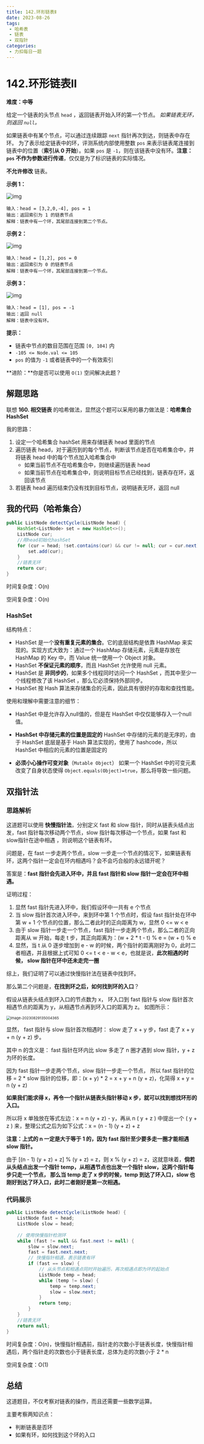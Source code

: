 ```yaml
---
title: 142.环形链表Ⅱ
date: 2023-08-26
tags: 
 - 哈希表
 - 链表
 - 双指针
categories:
 - 力扣每日一题
---
```


# 142.环形链表Ⅱ

**难度：中等**

给定一个链表的头节点 `head` ，返回链表开始入环的第一个节点。 *如果链表无环，则返回 `null`。*

如果链表中有某个节点，可以通过连续跟踪 `next` 指针再次到达，则链表中存在环。 为了表示给定链表中的环，评测系统内部使用整数 `pos` 来表示链表尾连接到链表中的位置（**索引从 0 开始**）。如果 `pos` 是 `-1`，则在该链表中没有环。**注意：`pos` 不作为参数进行传递**，仅仅是为了标识链表的实际情况。

**不允许修改** 链表。

**示例 1：**

![img](https://assets.leetcode.com/uploads/2018/12/07/circularlinkedlist.png)

```
输入：head = [3,2,0,-4], pos = 1
输出：返回索引为 1 的链表节点
解释：链表中有一个环，其尾部连接到第二个节点。
```

**示例 2：**

![img](https://assets.leetcode-cn.com/aliyun-lc-upload/uploads/2018/12/07/circularlinkedlist_test2.png)

```
输入：head = [1,2], pos = 0
输出：返回索引为 0 的链表节点
解释：链表中有一个环，其尾部连接到第一个节点。
```

**示例 3：**

![img](https://assets.leetcode-cn.com/aliyun-lc-upload/uploads/2018/12/07/circularlinkedlist_test3.png)

```
输入：head = [1], pos = -1
输出：返回 null
解释：链表中没有环。
```

**提示：**

- 链表中节点的数目范围在范围 `[0, 104]` 内
- `-105 <= Node.val <= 105`
- `pos` 的值为 `-1` 或者链表中的一个有效索引

**进阶：**你是否可以使用 `O(1)` 空间解决此题？

## 解题思路

联想 **160. 相交链表** 的哈希做法，显然这个题可以采用的暴力做法是：**哈希集合 HashSet**

我的思路：

1. 设定一个哈希集合 hashSet 用来存储链表 head 里面的节点
2. 遍历链表 head，对于遍历到的每个节点，判断该节点是否在哈希集合中，并将链表 head 中的每个节点加入哈希集合中
   - 如果当前节点不在哈希集合中，则继续遍历链表 head
   - 如果当前节点在哈希集合中，则说明目标节点已经找到，链表存在环，返回该节点
4. 若链表 head 遍历结束仍没有找到目标节点，说明链表无环，返回 null

## 我的代码（哈希集合）

```java
public ListNode detectCycle(ListNode head) {
    HashSet<ListNode> set = new HashSet<>();
    ListNode cur;
    //用head初始化hashSet
    for (cur = head; !set.contains(cur) && cur != null; cur = cur.next) {
        set.add(cur);
    }
    //链表无环
    return cur;
}
```

时间复杂度：O(n)

空间复杂度：O(n)

### HashSet

结构特点：

- HashSet 是一个**没有重复元素的集合**。它的底层结构是依靠 HashMap 来实现的。实现方式大致为：通过一个 HashMap 存储元素，元素是存放在 HashMap 的 Key 中，而 Value 统一使用一个 Object 对象。
- HashSet **不保证元素的顺序**，而且 HashSet 允许使用 null 元素。
- HashSet 是 **非同步的**，如果多个线程同时访问一个 HashSet ，而其中至少一个线程修改了该 HashSet ，那么它必须保持外部同步。
- HashSet 按 Hash 算法来存储集合的元素，因此具有很好的存取和查找性能。

使用和理解中需要注意的细节：

- HashSet 中是允许存入null值的，但是在 HashSet 中仅仅能够存入一个null值。

- **HashSet 中存储元素的位置是固定的** HashSet 中存储的元素的是无序的，由于 HashSet 底层是基于 Hash 算法实现的，使用了 hashcode，所以 HashSet 中相应的元素的位置是固定的

- **必须小心操作可变对象**（`Mutable Object`） 如果一个 HashSet 中的可变元素改变了自身状态使得 `Object.equals(Object)=true`，那么将导致一些问题。

## 双指针法

### 思路解析

这道题可以使用 **快慢指针法**，分别定义 fast 和 slow 指针，同时从链表头结点出发，fast 指针每次移动两个节点，slow 指针每次移动一个节点，如果 fast 和 slow指针在途中相遇 ，则说明这个链表有环。

问题是，在 fast 一步走两个节点，slow 一步走一个节点的情况下，如果链表有环，这两个指针一定会在环内相遇吗？会不会巧合般的永远错开呢？

答案是：**fast 指针会先进入环中，并且 fast 指针和 slow 指针一定会在环中相遇。**

证明过程：

1. 显然 fast 指针先进入环中，我们假设环中一共有 e 个节点
2. 当 slow 指针首次进入环中，来到环中第 1 个节点时，假设 fast 指针处在环中第 w + 1 个节点的位置，那么二者此时的正向距离为 w，显然 0 <= w < e
3. 由于 slow 指针一步走一个节点，fast 指针一步走两个节点，那么二者的正向距离从 w 开始，每走 t 步，其正向距离为：(w + 2 * t - t) % e = (w + t) % e
4. 显然，当 t 从 0 逐步增加到 e - w 的时候，两个指针的距离刚好为 0，此时二者相遇，并且根据上式可知 0 <= t < e - w < e，也就是说，**此次相遇的时候， slow 指针在环中还未走完一圈**

综上，我们证明了可以通过快慢指针法在链表中找到环。

那么第二个问题是，**在找到环之后，如何找到环的入口**？

假设从链表头结点到环入口的节点数为 x， 环入口到 fast 指针与 slow 指针首次相遇节点的距离为 y，从相遇节点再到环入口的距离为 z。 如图所示：

<img src="./assets/image-20230829135004365.png" alt="image-20230829135004365" style="zoom: 67%;" />

显然， fast 指针与 slow 指针首次相遇时： slow 走了 x + y 步，fast 走了 x + y + n (y + z) 步。

其中 n 的含义是： fast 指针在环内比 slow 多走了 n 圈才遇到 slow 指针，y + z 为环的长度。

因为 fast 指针一步走两个节点，slow 指针一步走一个节点， 所以 fast 指针的位移 = 2 * slow 指针的位移，即：(x + y) * 2 = x + y + n (y + z)，化简得 x + y = n (y + z)

**如果我们能求得 x，再令一个指针从链表头指针移动 x 步，就可以找到想找环形的入口。**

所以将 x 单独放在等式左边：x = n (y + z) - y，再从 n ( y + z ) 中提出一个 ( y + z ) 来，整理公式之后为如下公式：x = (n - 1) (y + z) + z

**注意：上式的 n 一定是大于等于 1 的，因为 fast 指针至少要多走一圈才能相遇 slow 指针。**

由于 [(n - 1) (y + z) + z] % (y + z) = z，则 x % (y + z) = z，这就意味着，**倘若从头结点出发一个指针 temp，从相遇节点也出发一个指针 slow，这两个指针每步只走一个节点， 那么当 temp 走了 x 步的时候，temp 到达了环入口，slow 也刚好到达了环入口，此时二者刚好是第一次相遇。**

### 代码展示

```java
public ListNode detectCycle(ListNode head) {
    ListNode fast = head;
    ListNode slow = head;
    
	// 使用快慢指针检测环
    while (fast != null && fast.next != null) {
        slow = slow.next;
        fast = fast.next.next;
        // 快慢指针相遇，表示链表有环
        if (fast == slow) {
            // 从头节点和相遇点同时开始遍历，再次相遇点即为环的起始点
            ListNode temp = head;
            while (temp != slow) {
                temp = temp.next;
                slow = slow.next;
            }
            return temp;
        }
    }
    //链表无环
    return null;
}
```

时间复杂度：O(n)，快慢指针相遇前，指针走的次数小于链表长度，快慢指针相遇后，两个指针走的次数也小于链表长度，总体为走的次数小于 2 * n

空间复杂度：O(1)

## 总结

这道题目，不仅考察对链表的操作，而且还需要一些数学运算。

主要考察两知识点：

- 判断链表是否环
- 如果有环，如何找到这个环的入口
